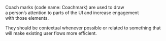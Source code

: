 Coach marks (code name: Coachmark) are used to draw a person’s attention to parts of the UI and increase engagement with those elements. 


They should be contextual whenever possible or related to something that will make existing user flows more efficient. 
